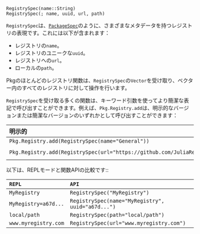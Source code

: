 ```
RegistrySpec(name::String)
RegistrySpec(; name, uuid, url, path)
```

`RegistrySpec`は、[`PackageSpec`](@ref)のように、さまざまなメタデータを持つレジストリの表現です。これには以下が含まれます：

  * レジストリの`name`。
  * レジストリのユニークな`uuid`。
  * レジストリへの`url`。
  * ローカルの`path`。

Pkgのほとんどのレジストリ関数は、`RegistrySpec`の`Vector`を受け取り、ベクター内のすべてのレジストリに対して操作を行います。

`RegistrySpec`を受け取る多くの関数は、キーワード引数を使ってより簡潔な表記で呼び出すことができます。例えば、`Pkg.Registry.add`は、明示的なバージョンまたは簡潔なバージョンのいずれかとして呼び出すことができます：

| 明示的                                                                                     | 簡潔                                                                         |
|:--------------------------------------------------------------------------------------- |:-------------------------------------------------------------------------- |
| `Pkg.Registry.add(RegistrySpec(name="General"))`                                        | `Pkg.Registry.add(name = "General")`                                       |
| `Pkg.Registry.add(RegistrySpec(url="https://github.com/JuliaRegistries/General.git")))` | `Pkg.Registry.add(url = "https://github.com/JuliaRegistries/General.git")` |

以下は、REPLモードと関数APIの比較です::

| `REPL`               | `API`                                             |
|:-------------------- |:------------------------------------------------- |
| `MyRegistry`         | `RegistrySpec("MyRegistry")`                      |
| `MyRegistry=a67d...` | `RegistrySpec(name="MyRegistry", uuid="a67d...")` |
| `local/path`         | `RegistrySpec(path="local/path")`                 |
| `www.myregistry.com` | `RegistrySpec(url="www.myregistry.com")`          |
